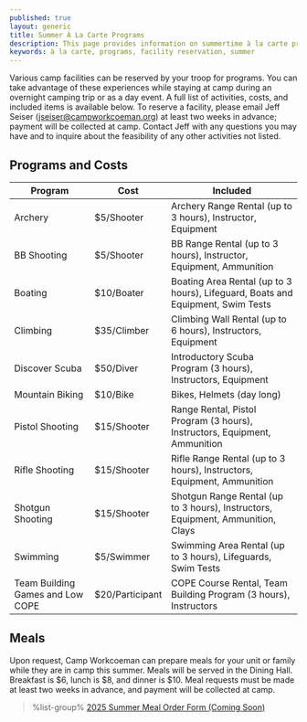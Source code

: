 ```yaml
---
published: true
layout: generic
title: Summer À La Carte Programs
description: This page provides information on summertime à la carte program opportunities at Camp Workcoeman.
keywords: à la carte, programs, facility reservation, summer
---
```


Various camp facilities can be reserved by your troop for programs. You can take advantage of these
experiences while staying at camp during an overnight camping trip or as a day event. A full list of activities,
costs, and included items is available below. To reserve a facility, please email Jeff Seiser
([jseiser@campworkcoeman.org](mailto:jseiser@campworkcoeman.org)) at least two weeks in advance; payment will be collected at camp. Contact Jeff with any questions you may have and to inquire about the feasibility of any other activities not listed.

## Programs and Costs

<table class="table table-hover">
<thead>
  <tr>
    <th>Program</th>
    <th>Cost</th>
    <th>Included</th>
  </tr>
</thead>
<tbody>
  <tr>
    <td>Archery</td>
    <td>$5/Shooter</td>
    <td>Archery Range Rental (up to 3 hours), Instructor, Equipment</td>
  </tr>
  <tr>
    <td>BB Shooting</td>
    <td>$5/Shooter</td>
    <td>BB Range Rental (up to 3 hours), Instructor, Equipment, Ammunition</td>
  </tr>
  <tr>
    <td>Boating</td>
    <td>$10/Boater</td>
    <td>Boating Area Rental (up to 3 hours), Lifeguard, Boats and Equipment, Swim Tests</td>
  </tr>
  <tr>
    <td>Climbing</td>
    <td>$35/Climber</td>
    <td>Climbing Wall Rental (up to 6 hours), Instructors, Equipment</td>
  </tr>
  <tr>
    <td>Discover Scuba</td>
    <td>$50/Diver</td>
    <td>Introductory Scuba Program (3 hours), Instructors, Equipment</td>
  </tr>
  <tr>
    <td>Mountain Biking</td>
    <td>$10/Bike</td>
    <td>Bikes, Helmets (day long)</td>
  </tr>
  <tr>
    <td>Pistol Shooting</td>
    <td>$15/Shooter</td>
    <td>Range Rental, Pistol Program (3 hours), Instructors, Equipment, Ammunition</td>
  </tr>
  <tr>
    <td>Rifle Shooting</td>
    <td>$15/Shooter</td>
    <td>Rifle Range Rental (up to 3 hours), Instructors, Equipment, Ammunition</td>
  </tr>
  <tr>
    <td>Shotgun Shooting</td>
    <td>$15/Shooter</td>
    <td>Shotgun Range Rental (up to 3 hours), Instructors, Equipment, Ammunition, Clays</td>
  </tr>
  <tr>
    <td>Swimming</td>
    <td>$5/Swimmer</td>
    <td>Swimming Area Rental (up to 3 hours), Lifeguards, Swim Tests</td>
  </tr>
  <tr>
    <td>Team Building Games and Low COPE</td>
    <td>$20/Participant</td>
    <td>COPE Course Rental, Team Building Program (3 hours), Instructors</td>
  </tr>
</tbody>
</table>

## Meals

Upon request, Camp Workcoeman can prepare meals for your unit or family while they are in camp this summer. Meals will be served in the Dining Hall. Breakfast is $6, lunch is $8, and dinner is $10. Meal requests must be made at least two weeks in advance, and payment will be collected at camp.

> %list-group%
> <a href="{{ site.url }}/#" class="list-group-item">2025 Summer Meal Order Form (Coming Soon)</a>

